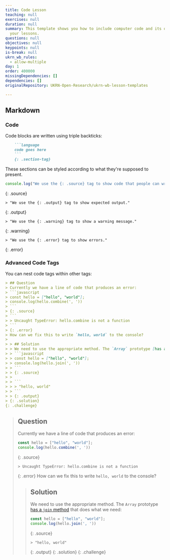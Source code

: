 ```yaml
---
title: Code Lesson
teaching: null
exercises: null
duration: null
summary: This template shows you how to include computer code and its output in
  your lessons.
questions: null
objectives: null
keypoints: null
is-break: null
ukrn_wb_rules:
  - allow-multiple
day: 1
order: 400000
missingDependencies: []
dependencies: []
originalRepository: UKRN-Open-Research/ukrn-wb-lesson-templates

---
```

## Markdown

### Code

Code blocks are written using triple backticks:
```markdown
    ```language
    code goes here
    ```
    {: .section-tag}
```

These sections can be styled according to what they're supposed to present.

```javascript
console.log("We use the {: .source} tag to show code that people can write.")
```
{: .source}

```
> "We use the {: .output} tag to show expected output."
```
{: .output}

```
> "We use the {: .warning} tag to show a warning message."
```
{: .warning}

```
> "We use the {: .error} tag to show errors."
```
{: .error}

### Advanced Code Tags

You can nest code tags within other tags:

```markdown
> ## Question
> Currently we have a line of code that produces an error:
> ```javascript
> const hello = ["hello", "world"];
> console.log(hello.combine(', '))
> ```
> {: .source}
> ```
> > Uncaught TypeError: hello.combine is not a function
> ```
> {: .error}
> How can we fix this to write `hello, world` to the console?
>
> > ## Solution
> > We need to use the appropriate method. The `Array` prototype [has a `join` method](https://developer.mozilla.org/en-US/docs/Web/JavaScript/Reference/Global_Objects/Array/join) that does what we need:
> > ```javascript
> > const hello = ["hello", "world"];
> > console.log(hello.join(', '))
> > ```
> > {: .source}
> >
> > ```
> > > "hello, world"
> > ```
> > {: .output}
> {: .solution}
{: .challenge}
```

> ## Question
> Currently we have a line of code that produces an error:
> ```javascript
> const hello = ["hello", "world"];
> console.log(hello.combine(', '))
> ```
> {: .source}
> ```
> > Uncaught TypeError: hello.combine is not a function
> ```
> {: .error}
> How can we fix this to write `hello, world` to the console?
>
> > ## Solution
> > We need to use the appropriate method. The `Array` prototype [has a `join` method](https://developer.mozilla.org/en-US/docs/Web/JavaScript/Reference/Global_Objects/Array/join) that does what we need:
> > ```javascript
> > const hello = ["hello", "world"];
> > console.log(hello.join(', '))
> > ```
> > {: .source}
> >
> > ```
> > > "hello, world"
> > ```
> > {: .output}
> {: .solution}
{: .challenge}
